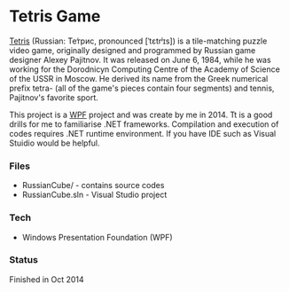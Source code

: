 # Tetris Game

[Tetris][wiki1] (Russian: Те́трис, pronounced [ˈtɛtrʲɪs]) is a tile-matching puzzle video game, originally designed and programmed by Russian game designer Alexey Pajitnov. It was released on June 6, 1984, while he was working for the Dorodnicyn Computing Centre of the Academy of Science of the USSR in Moscow. He derived its name from the Greek numerical prefix tetra- (all of the game's pieces contain four segments) and tennis, Pajitnov's favorite sport.

This project is a [WPF][wiki2] project and was create by me in 2014. Tt is a good drills for me to familiarise .NET frameworks. Compilation and execution of codes requires .NET runtime environment. If you have IDE such as Visual Stuidio would be helpful.

### Files
* RussianCube/ - contains source codes
* RussianCube.sln - Visual Studio project

### Tech
* Windows Presentation Foundation (WPF)

### Status
Finished in Oct 2014 

[wiki1]: <https://en.wikipedia.org/wiki/Tetris>
[wiki2]: <https://en.wikipedia.org/wiki/Windows_Presentation_Foundation>
